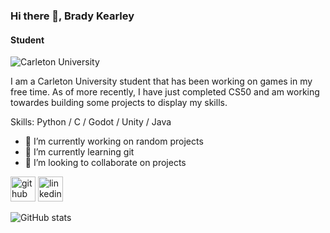 ### Hi there 👋, Brady Kearley
#### Student
![Carleton University](https://carleton.ca/)

I am a Carleton University student that has been working on games in my free time. As of more recently, I have just completed CS50 and am working towardes building some projects to display my skills.

Skills: Python / C / Godot / Unity / Java

- 🔭 I’m currently working on random projects 
- 🌱 I’m currently learning git 
- 👯 I’m looking to collaborate on projects


[<img src='https://cdn.jsdelivr.net/npm/simple-icons@3.0.1/icons/github.svg' alt='github' height='40'>](https://github.com/BradyKearley)  [<img src='https://cdn.jsdelivr.net/npm/simple-icons@3.0.1/icons/linkedin.svg' alt='linkedin' height='40'>](https://www.linkedin.com/in/brady-kearley)  

![GitHub stats](https://github-readme-stats.vercel.app/api?username=BradyKearley&show_icons=true)  

